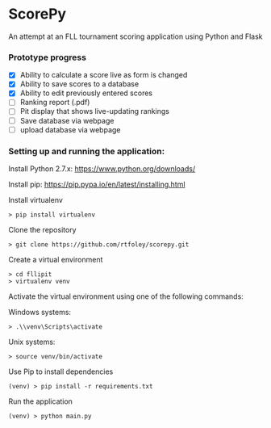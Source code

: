 # ScorePy
An attempt at an FLL tournament scoring application using Python and Flask

### Prototype progress
- [x] Ability to calculate a score live as form is changed
- [x] Ability to save scores to a database
- [x] Ability to edit previously entered scores
- [ ] Ranking report (.pdf)
- [ ] Pit display that shows live-updating rankings
- [ ] Save database via webpage
- [ ] upload database via webpage

### Setting up and running the application:
Install Python 2.7.x: https://www.python.org/downloads/

Install pip: https://pip.pypa.io/en/latest/installing.html

Install virtualenv
```text
> pip install virtualenv
```

Clone the repository
```text
> git clone https://github.com/rtfoley/scorepy.git
```

Create a virtual environment
```text
> cd fllipit
> virtualenv venv
```
Activate the virtual environment using one of the following commands:

Windows systems:
```text
> .\\venv\Scripts\activate
```

Unix systems:
```text
> source venv/bin/activate
```

Use Pip to install dependencies
```text
(venv) > pip install -r requirements.txt
```

Run the application
```text
(venv) > python main.py
```
